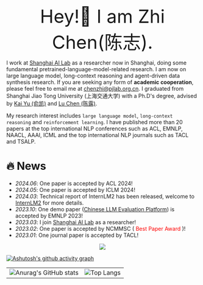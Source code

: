 <div align='center' ><font size='30'>Hey!👋 I am Zhi Chen(陈志).</font></div>

I work at [Shanghai AI Lab](https://www.shlab.org.cn/) as a researcher now in Shanghai, doing some fundamental pretrained-language-model-related research. I am now on large language model, long-context reasoning and agent-driven data synthesis research. If you are seeking any form of **academic cooperation**, please feel free to email me at [chenzhi@pjlab.org.cn](mailto:chenzhi@pjlab.org.cn). I graduated from Shanghai Jiao Tong University (上海交通大学) with a Ph.D's degree, advised by [Kai Yu (俞凯)](https://www.cs.sjtu.edu.cn/PeopleDetail.aspx?id=76) and [Lu Chen (陈露)](https://coai-sjtu.github.io/). 

My research interest includes `large language model`, `long-context reasoning` and `reinforcement learning`. I have published more than 20 papers at the top international NLP conferences such as ACL, EMNLP, NAACL, AAAI, ICML and the top international NLP journals such as TACL and TSALP.


<!-- ![Top Langs](https://github-readme-stats.vercel.app/api/top-langs/?username=wowcz&layout=compact) -->

# 🔥 News
- *2024.06*: One paper is accepted by ACL 2024!
- *2024.05*: One paper is accepted by ICLM 2024!
- *2024.03*: Technical report of InternLM2 has been released, welcome to [InternLM2](https://arxiv.org/pdf/2403.17297) for more details.
- *2023.10*: One demo paper ([Chinese LLM Evaluation Platform](https://arxiv.org/abs/2308.04813)) is accepted by EMNLP 2023! 
- *2023.03*: I join [Shanghai AI Lab](https://www.shlab.org.cn/) as a researcher!
- *2023.02*: One paper is accepted by NCMMSC (<font color="red"> Best Paper Award </font>)!
- *2023.01*: One journal paper is accepted by TACL!

<div align="center"> <img src="https://github-profile-trophy.vercel.app/?username=wowcz&theme=gruvbox&rank=SSS,SS,S,AAA,AA,A,B,C" /> </div>

[![Ashutosh's github activity graph](https://github-readme-activity-graph.vercel.app/graph?username=wowcz&theme=github-compact)](https://github.com/ashutosh00710/github-readme-activity-graph)

| | |
 :-: | :-:
![Anurag's GitHub stats](https://github-readme-stats.vercel.app/api?username=wowcz&show_icons=true&theme=radical&line_height=40)|![Top Langs](https://github-readme-stats.vercel.app/api/top-langs/?username=wowcz&theme=radical&&line_height=30)

